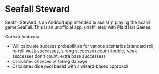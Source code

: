 # Seafall Steward

Seafall Steward is an Android app intended to assist in playing the board game SeaFall.  This is an unofficial app, unaffiliated with Plaid Hat Games.

Current features:
 - Will calculate success probabilities for various scenarios (standard roll, re-roll weak successes, strong successes count double, weak successes don't count, extra base successes)
 - Calculates chances of taking damage
 - Calculates dice pool based with a wizard-based approach
 

 

